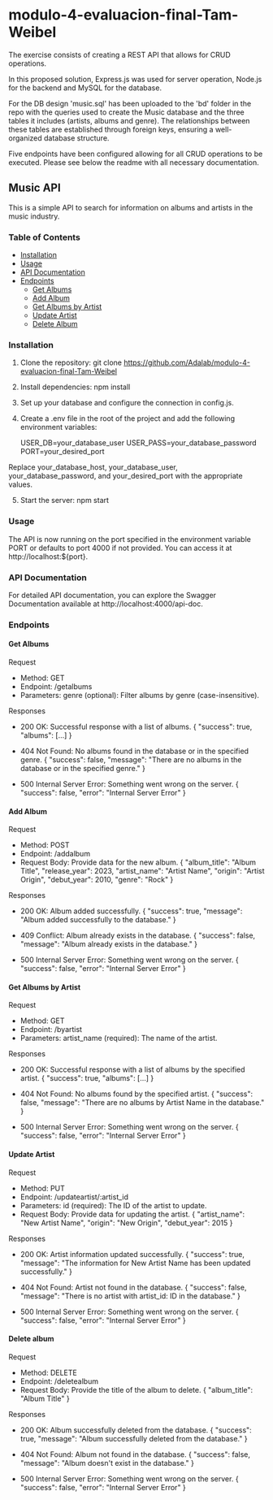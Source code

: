 # modulo-4-evaluacion-final-Tam-Weibel

The exercise consists of creating a REST API that allows for CRUD operations. 

In this proposed solution, Express.js was used for server operation, Node.js for the backend and MySQL for the database.

For the DB design 'music.sql' has been uploaded to the 'bd' folder in the repo with the queries used to create the Music database and the three tables it includes (artists, albums and genre). The relationships between these tables are established through foreign keys, ensuring a well-organized database structure.

Five endpoints have been configured allowing for all CRUD operations to be executed. Please see below the readme with all necessary documentation.

## Music API

This is a simple API to search for information on albums and artists in the music industry.

### Table of Contents

- [Installation](#installation)
- [Usage](#usage)
- [API Documentation](#api-documentation)
- [Endpoints](#endpoints)
  - [Get Albums](#get-albums)
  - [Add Album](#add-album)
  - [Get Albums by Artist](#get-albums-by-artist)
  - [Update Artist](#update-artist)
  - [Delete Album](#delete-album)

### Installation

1. Clone the repository:
   git clone https://github.com/Adalab/modulo-4-evaluacion-final-Tam-Weibel

2. Install dependencies:
    npm install

3. Set up your database and configure the connection in config.js.
 
4. Create a .env file in the root of the project and add the following environment variables:

    USER_DB=your_database_user
    USER_PASS=your_database_password
    PORT=your_desired_port

Replace your_database_host, your_database_user, your_database_password, and your_desired_port with the appropriate values.

5. Start the server:
    npm start

### Usage
The API is now running on the port specified in the environment variable PORT or defaults to port 4000 if not provided. You can access it at http://localhost:${port}.

### API Documentation
For detailed API documentation, you can explore the Swagger Documentation available at http://localhost:4000/api-doc.

### Endpoints

#### Get Albums
Request
- Method: GET
- Endpoint: /getalbums
- Parameters:
genre (optional): Filter albums by genre (case-insensitive).

Responses
- 200 OK:
Successful response with a list of albums.
    {
      "success": true,
      "albums": [...]
    }

- 404 Not Found:
No albums found in the database or in the specified genre.
    {
      "success": false,
      "message": "There are no albums in the database or in the specified genre."
    }

- 500 Internal Server Error:
Something went wrong on the server.
    {
      "success": false,
      "error": "Internal Server Error"
    }

#### Add Album
Request
- Method: POST
- Endpoint: /addalbum
- Request Body:
    Provide data for the new album.
    {
      "album_title": "Album Title",
      "release_year": 2023,
      "artist_name": "Artist Name",
      "origin": "Artist Origin",
      "debut_year": 2010,
      "genre": "Rock"
    }

Responses
- 200 OK:
Album added successfully.
    {
      "success": true,
      "message": "Album added successfully to the database."
    }

- 409 Conflict:
Album already exists in the database.
    {
      "success": false,
      "message": "Album already exists in the database."
    }

- 500 Internal Server Error:
Something went wrong on the server.
    {
      "success": false,
      "error": "Internal Server Error"
    }

#### Get Albums by Artist
Request
- Method: GET
- Endpoint: /byartist
- Parameters:
    artist_name (required): The name of the artist.

Responses
- 200 OK:
Successful response with a list of albums by the specified artist.
    {
      "success": true,
      "albums": [...]
    }

- 404 Not Found:
No albums found by the specified artist.
    {
      "success": false,
      "message": "There are no albums by Artist Name in the database."
    }

- 500 Internal Server Error:
Something went wrong on the server.
    {
      "success": false,
      "error": "Internal Server Error"
    }

#### Update Artist
Request
- Method: PUT
- Endpoint: /updateartist/:artist_id
- Parameters:
    id (required): The ID of the artist to update.
- Request Body:
    Provide data for updating the artist.
    {
      "artist_name": "New Artist Name",
      "origin": "New Origin",
      "debut_year": 2015
    }

Responses
- 200 OK:
Artist information updated successfully.
    {
      "success": true,
      "message": "The information for New Artist Name has been updated successfully."
    }

- 404 Not Found:
Artist not found in the database.
    {
      "success": false,
      "message": "There is no artist with artist_id: ID in the database."
    }

- 500 Internal Server Error:
Something went wrong on the server.
    {
      "success": false,
      "error": "Internal Server Error"
    }

#### Delete album
Request
- Method: DELETE
- Endpoint: /deletealbum
- Request Body:
    Provide the title of the album to delete.
    {
      "album_title": "Album Title"
    }

Responses
- 200 OK:
Album successfully deleted from the database.
    {
      "success": true,
      "message": "Album successfully deleted from the database."
    }

- 404 Not Found:
Album not found in the database.
    {
      "success": false,
      "message": "Album doesn't exist in the database."
    }

- 500 Internal Server Error:
Something went wrong on the server.
    {
      "success": false,
      "error": "Internal Server Error"
    }

